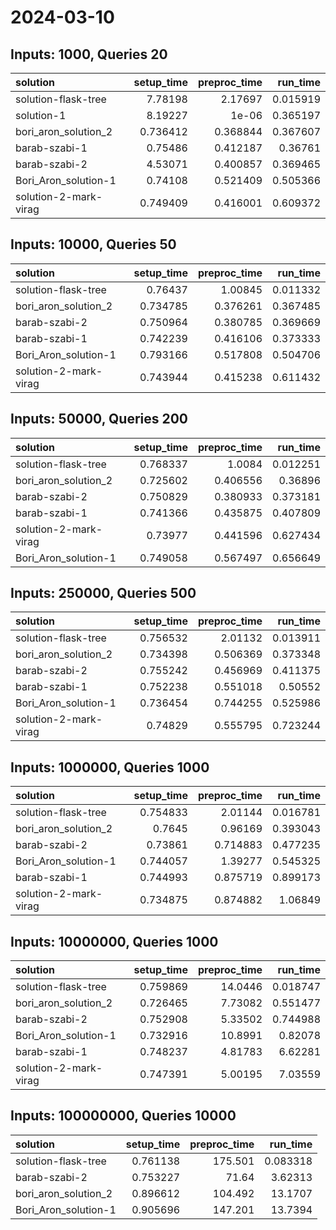 # 2024-03-10

## Inputs: 1000, Queries 20

| solution              |   setup_time |   preproc_time |   run_time |
|:----------------------|-------------:|---------------:|-----------:|
| solution-flask-tree   |     7.78198  |       2.17697  |   0.015919 |
| solution-1            |     8.19227  |       1e-06    |   0.365197 |
| bori_aron_solution_2  |     0.736412 |       0.368844 |   0.367607 |
| barab-szabi-1         |     0.75486  |       0.412187 |   0.36761  |
| barab-szabi-2         |     4.53071  |       0.400857 |   0.369465 |
| Bori_Aron_solution-1  |     0.74108  |       0.521409 |   0.505366 |
| solution-2-mark-virag |     0.749409 |       0.416001 |   0.609372 |

## Inputs: 10000, Queries 50

| solution              |   setup_time |   preproc_time |   run_time |
|:----------------------|-------------:|---------------:|-----------:|
| solution-flask-tree   |     0.76437  |       1.00845  |   0.011332 |
| bori_aron_solution_2  |     0.734785 |       0.376261 |   0.367485 |
| barab-szabi-2         |     0.750964 |       0.380785 |   0.369669 |
| barab-szabi-1         |     0.742239 |       0.416106 |   0.373333 |
| Bori_Aron_solution-1  |     0.793166 |       0.517808 |   0.504706 |
| solution-2-mark-virag |     0.743944 |       0.415238 |   0.611432 |

## Inputs: 50000, Queries 200

| solution              |   setup_time |   preproc_time |   run_time |
|:----------------------|-------------:|---------------:|-----------:|
| solution-flask-tree   |     0.768337 |       1.0084   |   0.012251 |
| bori_aron_solution_2  |     0.725602 |       0.406556 |   0.36896  |
| barab-szabi-2         |     0.750829 |       0.380933 |   0.373181 |
| barab-szabi-1         |     0.741366 |       0.435875 |   0.407809 |
| solution-2-mark-virag |     0.73977  |       0.441596 |   0.627434 |
| Bori_Aron_solution-1  |     0.749058 |       0.567497 |   0.656649 |

## Inputs: 250000, Queries 500

| solution              |   setup_time |   preproc_time |   run_time |
|:----------------------|-------------:|---------------:|-----------:|
| solution-flask-tree   |     0.756532 |       2.01132  |   0.013911 |
| bori_aron_solution_2  |     0.734398 |       0.506369 |   0.373348 |
| barab-szabi-2         |     0.755242 |       0.456969 |   0.411375 |
| barab-szabi-1         |     0.752238 |       0.551018 |   0.50552  |
| Bori_Aron_solution-1  |     0.736454 |       0.744255 |   0.525986 |
| solution-2-mark-virag |     0.74829  |       0.555795 |   0.723244 |

## Inputs: 1000000, Queries 1000

| solution              |   setup_time |   preproc_time |   run_time |
|:----------------------|-------------:|---------------:|-----------:|
| solution-flask-tree   |     0.754833 |       2.01144  |   0.016781 |
| bori_aron_solution_2  |     0.7645   |       0.96169  |   0.393043 |
| barab-szabi-2         |     0.73861  |       0.714883 |   0.477235 |
| Bori_Aron_solution-1  |     0.744057 |       1.39277  |   0.545325 |
| barab-szabi-1         |     0.744993 |       0.875719 |   0.899173 |
| solution-2-mark-virag |     0.734875 |       0.874882 |   1.06849  |

## Inputs: 10000000, Queries 1000

| solution              |   setup_time |   preproc_time |   run_time |
|:----------------------|-------------:|---------------:|-----------:|
| solution-flask-tree   |     0.759869 |       14.0446  |   0.018747 |
| bori_aron_solution_2  |     0.726465 |        7.73082 |   0.551477 |
| barab-szabi-2         |     0.752908 |        5.33502 |   0.744988 |
| Bori_Aron_solution-1  |     0.732916 |       10.8991  |   0.82078  |
| barab-szabi-1         |     0.748237 |        4.81783 |   6.62281  |
| solution-2-mark-virag |     0.747391 |        5.00195 |   7.03559  |

## Inputs: 100000000, Queries 10000

| solution             |   setup_time |   preproc_time |   run_time |
|:---------------------|-------------:|---------------:|-----------:|
| solution-flask-tree  |     0.761138 |        175.501 |   0.083318 |
| barab-szabi-2        |     0.753227 |         71.64  |   3.62313  |
| bori_aron_solution_2 |     0.896612 |        104.492 |  13.1707   |
| Bori_Aron_solution-1 |     0.905696 |        147.201 |  13.7394   |